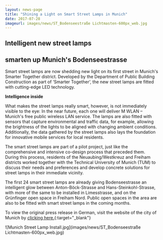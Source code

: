 ```yaml
---
layout: news-page
title: "Shining a Light on Smart Street Lamps in Munich"
date: 2017-07-28
imageurl: images/news/ST_Bodenseestraße Lichtmasten-600px_web.jpg
---
```


<div class="multiline">
<h2><span class="ornament-news">Intelligent new street lamps </span></h2>
<h2><span class="ornament-news">smarten up Munich's Bodenseestrasse</span></h2>
</div>

Smart street lamps are now shedding new light on its first street in Munich's Smarter Together district. Developed by the Department of Public Building Construction as part of ‘Smarter Together’, the new street lamps are fitted with cutting-edge LED technology.

**Intelligence inside**

What makes the street lamps really smart, however, is not immediately visible to the eye: In the near future, each one will deliver M WLAN – Munich's free public wireless LAN service. The lamps are also fitted with sensors that capture environmental and traffic data, for example, allowing the brightness of the lights to be aligned with changing ambient conditions. Additionally, the data gathered by the street lamps also lays the foundation for innovative mobile services for local residents.

The smart street lamps are part of a pilot project, just like the comprehensive and intensive co-design process that preceded them. During this process, residents of the Neuaubing/Westkreuz and Freiham districts worked together with the Technical University of Munich (TUM) to discuss their needs and preferences and develop concrete solutions for street lamps in their immediate vicinity.

The first 24 smart street lamps are already giving Bodenseestrasse an intelligent glow between Anton-Böck-Strasse and Hans-Steinkohl-Strasse, with more of the same to be installed in Limesstrasse, and on the Grünfinger open space in Freiham Nord. Public open spaces in the area are also to be fitted with smart street lamps in the coming months.

To view the original press release in German, visit the website of the city of Munich by [clicking here.](https://www.muenchen.de/rathaus/Stadtverwaltung/Referat-fuer-Arbeit-und-Wirtschaft/Europa/Smart-Cities/News-Smarter-Together-M-nchen/Lichtmasten-Bodenseestrasse.html){:target="_blank"}

![Munich Street Lamp Install.jpg](images/news/ST_Bodenseestraße Lichtmasten-600px_web.jpg)
